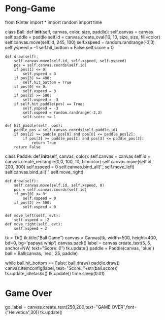 # Pong-Game
from tkinter import *
import random
import time

class Ball:
    def __init__(self, canvas, color, size, paddle):
        self.canvas = canvas
        self.paddle = paddle
        self.id = canvas.create_oval(10, 10, size, size, fill=color)
        self.canvas.move(self.id, 245, 100)
        self.xspeed = random.randrange(-3,3)
        self.yspeed = -1
        self.hit_bottom = False
        self.score = 0

    def draw(self):
        self.canvas.move(self.id, self.xspeed, self.yspeed)
        pos = self.canvas.coords(self.id)
        if pos[1] <= 0:
            self.yspeed = 3
        if pos[3] >= 400:
            self.hit_bottom = True
        if pos[0] <= 0:
            self.xspeed = 3
        if pos[2] >= 500:
            self.xspeed = -3
        if self.hit_paddle(pos) == True:
            self.yspeed = -3
            self.xspeed = random.randrange(-3,3)
            self.score += 1

    def hit_paddle(self, pos):
        paddle_pos = self.canvas.coords(self.paddle.id)
        if pos[2] >= paddle_pos[0] and pos[0] <= paddle_pos[2]:
            if pos[3] >= paddle_pos[1] and pos[3] <= paddle_pos[3]:
                return True
        return False

class Paddle:
    def __init__(self, canvas, color):
        self.canvas = canvas
        self.id = canvas.create_rectangle(0,0, 100, 10, fill=color)
        self.canvas.move(self.id, 200, 300)
        self.xspeed = 0
        self.canvas.bind_all('<KeyPress-Left>', self.move_left)
        self.canvas.bind_all('<KeyPress-Right>', self.move_right)

    def draw(self):
        self.canvas.move(self.id, self.xspeed, 0)
        pos = self.canvas.coords(self.id)
        if pos[0] <= 0:
            self.xspeed = 0
        if pos[2] >= 500:
            self.xspeed = 0

    def move_left(self, evt):
        self.xspeed = -2
    def move_right(self, evt):
        self.xspeed = 2


tk = Tk()
tk.title("Ball Game")
canvas = Canvas(tk, width=500, height=400, bd=0, bg='papaya whip')
canvas.pack()
label = canvas.create_text(5, 5, anchor=NW, text="Score: 0")
tk.update()
paddle = Paddle(canvas, 'blue')
ball = Ball(canvas, 'red', 25, paddle)


while ball.hit_bottom == False:
    ball.draw()
    paddle.draw()
    canvas.itemconfig(label, text="Score: "+str(ball.score))
    tk.update_idletasks()
    tk.update()
    time.sleep(0.01)

# Game Over
go_label = canvas.create_text(250,200,text="GAME OVER",font=("Helvetica",30))
tk.update()
